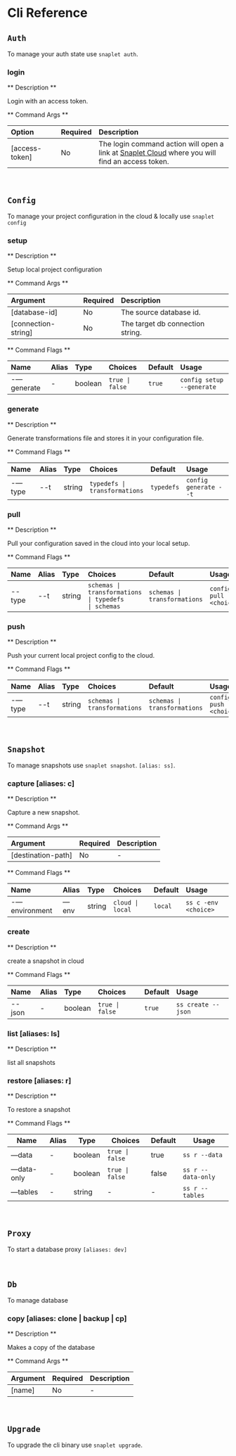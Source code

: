 # Cli Reference

## `Auth`

To manage your auth state use `snaplet auth`.

### login

** Description **

Login with an access token.

** Command Args **

| Option         | Required | Description                                                                                                                       |
| :------------- | :------- | :-------------------------------------------------------------------------------------------------------------------------------- |
| [access-token] | No       | The login command action will open a <br/> link at [Snaplet Cloud](https://app.snaplet.dev/) where you will find an access token. |

<br/>

## `Config`

To manage your project configuration in the cloud & locally use `snaplet config`

### setup

** Description **

Setup local project configuration

** Command Args **

| Argument            | Required | Description                      |
| :------------------ | :------- | :------------------------------- |
| [database-id]       | No       | The source database id.          |
| [connection-string] | No       | The target db connection string. |

** Command Flags **

| Name       | Alias | Type    | Choices                        | Default | Usage                     |
| :--------- | :---- | :------ | :----------------------------- | :------ | :------------------------ |
| -—generate | -     | boolean | <code>true &#124; false</code> | `true`  | `config setup --generate` |

### generate

** Description **

Generate transformations file and stores it in your configuration file.

** Command Flags **

| Name   | Alias | Type   | Choices                                      | Default    | Usage                 |
| :----- | :---- | :----- | :------------------------------------------- | :--------- | :-------------------- |
| -—type | --t   | string | <code>typedefs &#124; transformations</code> | `typedefs` | `config generate --t` |

### pull

** Description **

Pull your configuration saved in the cloud into your local setup.

** Command Flags **

| Name   | Alias | Type   | Choices                                                                    | Default                                     | Usage                      |
| :----- | :---- | :----- | :------------------------------------------------------------------------- | :------------------------------------------ | :------------------------- |
| --type | --t   | string | <code>schemas &#124; transformations &#124; typedefs &#124; schemas</code> | <code>schemas &#124; transformations</code> | `config pull --t <choice>` |

### push

** Description **

Push your current local project config to the cloud.

** Command Flags **

| Name   | Alias | Type   | Choices                                     | Default                                     | Usage                     |
| :----- | :---- | :----- | :------------------------------------------ | :------------------------------------------ | :------------------------ |
| -—type | --t   | string | <code>schemas &#124; transformations</code> | <code>schemas &#124; transformations</code> | `config push -t <choice>` |

<br/>

## `Snapshot`

To manage snapshots use `snaplet snapshot`. `[alias: ss]`.

### capture \[aliases: c\]

** Description **

Capture a new snapshot.

** Command Args **

| Argument           | Required | Description |
| :----------------- | :------- | :---------- |
| [destination-path] | No       | -           |

** Command Flags **

| Name          | Alias | Type   | Choices                         | Default | Usage                |
| :------------ | :---- | :----- | :------------------------------ | :------ | :------------------- |
| -—environment | —env  | string | <code>cloud &#124; local</code> | `local` | `ss c -env <choice>` |

### create

** Description **

create a snapshot in cloud

** Command Flags **

| Name   | Alias | Type    | Choices                        | Default | Usage              |
| :----- | :---- | :------ | :----------------------------- | :------ | :----------------- |
| --json | -     | boolean | <code>true &#124; false</code> | `true`  | `ss create --json` |

### list \[aliases: ls\]

** Description **

list all snapshots

### restore \[aliases: r\]

** Description **

To restore a snapshot

** Command Flags **

| Name       | Alias | Type    | Choices                        | Default | Usage              |
| ---------- | ----- | ------- | ------------------------------ | ------- | ------------------ |
| —data      | -     | boolean | <code>true &#124; false</code> | true    | `ss r --data`      |
| —data-only | -     | boolean | <code>true &#124; false</code> | false   | `ss r --data-only` |
| —tables    | -     | string  | -                              | -       | `ss r --tables`    |

<br/>

## `Proxy`

To start a database proxy `[aliases: dev]`

<br/>

## `Db`

To manage database

### copy \[aliases: clone | backup | cp\]

** Description **

Makes a copy of the database

** Command Args **

| Argument | Required | Description |
| -------- | -------- | ----------- |
| [name]   | No       | -           |

<br/>

## `Upgrade`

To upgrade the cli binary use `snaplet upgrade`.
